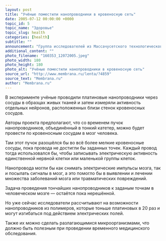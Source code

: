 ```yaml
---
layout: post
title: "Учёные поместили нанопроводники в кровеносную сеть"
date: 2005-07-12 00:00:00 +0000
topic_id: 5
topic_name: "Здоровье"
topic_slug: health
categories: [health]
subtitle: ""
announcement: "Группа исследователей из Массачусетского технологического института (MIT), университета Токио (University of Tokyo) и медицинской школы университета Нью-Йорка (NYU School of Medicine) разработала технологию, которая в будущем позволит медикам контролировать работу отдельных клеток мозга у пациентов с болезнью Паркинсона и подобными недугами."
additional_content: ""
photo_filename: "160353_12072005.jpeg"
photo_width: 180
photo_height: 180
photo_alt: "Учёные поместили нанопроводники в кровеносную сеть"
source_url: "http://www.membrana.ru/lenta/?4859"
source_text: "Membrana.ru"
author: "Membrana.ru"
---
```

В эксперименте учёные проводили платиновые нанопроводники через сосуды в образцах живых тканей и затем измеряли активность отдельных нейронов, расположенных близи стенок кровеносных сосудов.

Авторы проекта предполагают, что со временем пучок нанопроводников, объединённый в тонкий катетер, можно будет провести по кровеносным сосудам в мозг человека.

Там этот пучок разошёлся бы во всё более мелкие кровеносные сосуды, пока провода не достигли бы заданных точек. Каждый провод тогда использовался бы, чтобы записывать электрическую активность единственной нервной клетки или маленькой группы клеток.

Нанопровода могли бы как снимать электрические импульсы мозга, так и посылать сигналы в мозг, а это помогло бы в выявлении и лечении множества заболеваний мозга или травматических повреждений.

Задача проведения тончайших нанопроводников к заданым точкам в человеческом мозге — остаётся пока нерешённой.

Но уже сейчас исследователи рассчитывают на возможности нанопроводников из полимеров, которые тоньше платиновых в 20 раз и могут изгибаться под действием электрических полей.

Также их можно сделать разлагающимися микроорганизмами, что должно быть полезным при проведении временного медицинского обследования.
